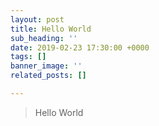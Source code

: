 ```yaml
---
layout: post
title: Hello World
sub_heading: ''
date: 2019-02-23 17:30:00 +0000
tags: []
banner_image: ''
related_posts: []

---
```

> Hello World
